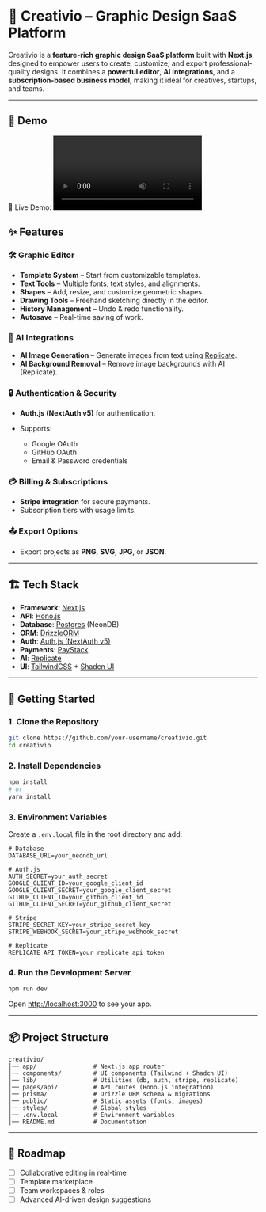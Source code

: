 # 🎨 Creativio – Graphic Design SaaS Platform

Creativio is a **feature-rich graphic design SaaS platform** built with **Next.js**, designed to empower users to create, customize, and export professional-quality designs. It combines a **powerful editor**, **AI integrations**, and a **subscription-based business model**, making it ideal for creatives, startups, and teams.

---

## 📸 Demo

🎥 Live Demo: ![Alt text](./public/creativio-recording.mov)

## ✨ Features

### 🛠️ Graphic Editor

* **Template System** – Start from customizable templates.
* **Text Tools** – Multiple fonts, text styles, and alignments.
* **Shapes** – Add, resize, and customize geometric shapes.
* **Drawing Tools** – Freehand sketching directly in the editor.
* **History Management** – Undo & redo functionality.
* **Autosave** – Real-time saving of work.

### 🤖 AI Integrations

* **AI Image Generation** – Generate images from text using [Replicate](https://replicate.com).
* **AI Background Removal** – Remove image backgrounds with AI (Replicate).

### 🔒 Authentication & Security

* **Auth.js (NextAuth v5)** for authentication.
* Supports:

  * Google OAuth
  * GitHub OAuth
  * Email & Password credentials

### 💳 Billing & Subscriptions

* **Stripe integration** for secure payments.
* Subscription tiers with usage limits.

### 📤 Export Options

* Export projects as **PNG**, **SVG**, **JPG**, or **JSON**.

---

## 🏗️ Tech Stack

* **Framework**: [Next.js](https://nextjs.org/)
* **API**: [Hono.js](https://hono.dev/)
* **Database**: [Postgres](https://neon.tech/) (NeonDB)
* **ORM**: [DrizzleORM](https://orm.drizzle.team/)
* **Auth**: [Auth.js (NextAuth v5)](https://authjs.dev/)
* **Payments**: [PayStack](https://paystack.com/)
* **AI**: [Replicate](https://replicate.com)
* **UI**: [TailwindCSS](https://tailwindcss.com/) + [Shadcn UI](https://ui.shadcn.com/)

---

## 🚀 Getting Started

### 1. Clone the Repository

```bash
git clone https://github.com/your-username/creativio.git
cd creativio
```

### 2. Install Dependencies

```bash
npm install
# or
yarn install
```

### 3. Environment Variables

Create a `.env.local` file in the root directory and add:

```env
# Database
DATABASE_URL=your_neondb_url

# Auth.js
AUTH_SECRET=your_auth_secret
GOOGLE_CLIENT_ID=your_google_client_id
GOOGLE_CLIENT_SECRET=your_google_client_secret
GITHUB_CLIENT_ID=your_github_client_id
GITHUB_CLIENT_SECRET=your_github_client_secret

# Stripe
STRIPE_SECRET_KEY=your_stripe_secret_key
STRIPE_WEBHOOK_SECRET=your_stripe_webhook_secret

# Replicate
REPLICATE_API_TOKEN=your_replicate_api_token
```

### 4. Run the Development Server

```bash
npm run dev
```

Open [http://localhost:3000](http://localhost:3000) to see your app.

---

## 📦 Project Structure

```
creativio/
│── app/                # Next.js app router
│── components/         # UI components (Tailwind + Shadcn UI)
│── lib/                # Utilities (db, auth, stripe, replicate)
│── pages/api/          # API routes (Hono.js integration)
│── prisma/             # Drizzle ORM schema & migrations
│── public/             # Static assets (fonts, images)
│── styles/             # Global styles
│── .env.local          # Environment variables
│── README.md           # Documentation
```

---

## 🧪 Roadmap

* [ ] Collaborative editing in real-time
* [ ] Template marketplace
* [ ] Team workspaces & roles
* [ ] Advanced AI-driven design suggestions
